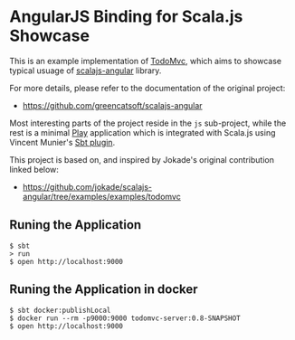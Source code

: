 # AngularJS Binding for Scala.js Showcase

This is an example implementation of [TodoMvc][todomvc], which aims to showcase typical usuage of
[scalajs-angular][scalajs-angular] library.

For more details, please refer to the documentation of the original project:

* https://github.com/greencatsoft/scalajs-angular

Most interesting parts of the project reside in the ```js``` sub-project, while the rest is a minimal
[Play][play] application which is integrated with Scala.js using Vincent Munier's
[Sbt plugin][sbt-play-scalajs].

This project is based on, and inspired by Jokade's original contribution linked below:

* https://github.com/jokade/scalajs-angular/tree/examples/examples/todomvc

## Runing the Application

```shell
$ sbt
> run
$ open http://localhost:9000
```

## Runing the Application in docker
```shell
$ sbt docker:publishLocal
$ docker run --rm -p9000:9000 todomvc-server:0.8-SNAPSHOT
$ open http://localhost:9000
```

[scalajs]: http://www.scala-js.org
[scalajs-angular]: https://github.com/greencatsoft/scalajs-angular
[todomvc]: http://todomvc.com
[play]: http://www.playframework.com
[sbt-play-scalajs]: https://github.com/vmunier/sbt-play-scalajs

